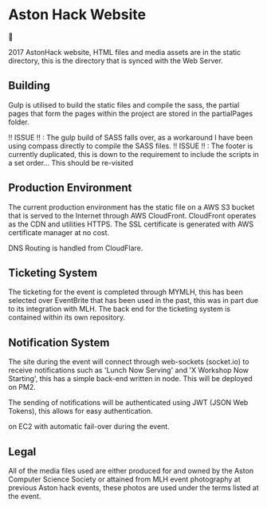 # Aston Hack Website

:rotating_light: 

2017 AstonHack website, HTML files and media assets are in the static directory, this is the directory that is synced with the Web Server.

## Building

Gulp is utilised to build the static files and compile the sass, the partial pages that form the pages within the project are stored in the partialPages folder.

!! ISSUE !! : The gulp build of SASS falls over, as a workaround I have been using compass directly to compile the SASS files.
!! ISSUE !! : The footer is currently duplicated, this is down to the requirement to include the scripts in a set order... This should be re-visited

## Production Environment

The current production environment has the static file on a AWS S3 bucket that is served to the Internet through AWS CloudFront. CloudFront operates as the
CDN and utilities HTTPS. The SSL certificate is generated with AWS certificate manager at no cost.

DNS Routing is handled from CloudFlare. 


## Ticketing System

The ticketing for the event is completed through MYMLH, this has been selected over EventBrite that has been used in the past, this was in part due to its integration with MLH. The back end for the ticketing system is contained within its own repository.


## Notification System

 The site during the event will connect through web-sockets (socket.io) to receive notifications such as 'Lunch Now Serving' and 'X Workshop Now Starting', this has a simple back-end written in node. This will be deployed on PM2. 

 The sending of notifications will be authenticated using JWT (JSON Web Tokens), this allows for easy authentication.

 on EC2 with automatic fail-over during the event.


## Legal

 All of the media files used are either produced for and owned by the Aston Computer Science Society or attained from MLH event photography at previous Aston hack events, these photos are used under the terms listed at the event.  

